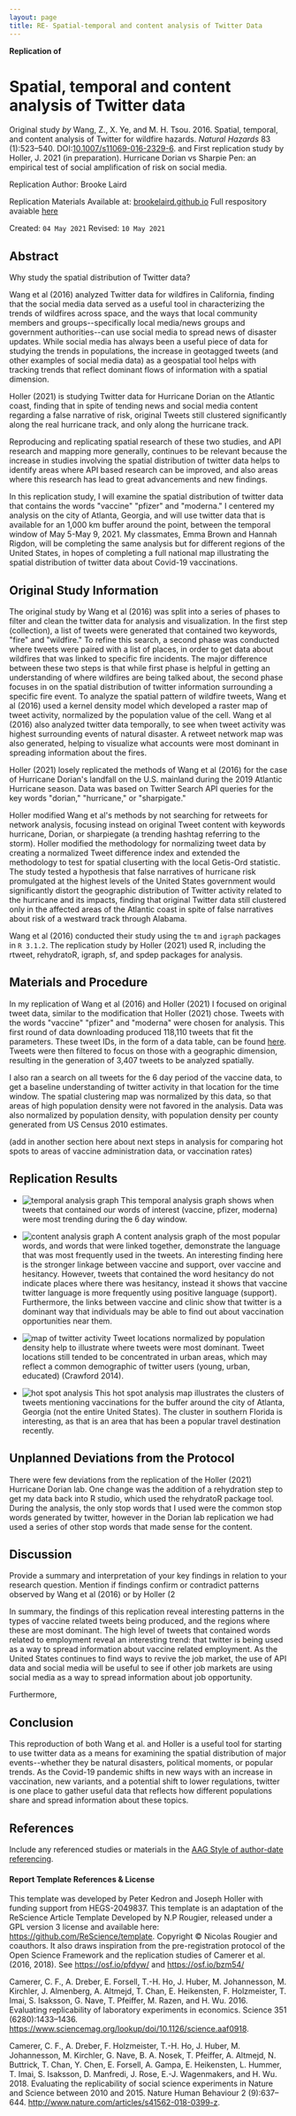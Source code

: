 ```yaml
---
layout: page
title: RE- Spatial-temporal and content analysis of Twitter Data
---
```



**Replication of**
# Spatial, temporal and content analysis of Twitter data

Original study *by* Wang, Z., X. Ye, and M. H. Tsou. 2016. Spatial, temporal, and content analysis of Twitter for wildfire hazards. *Natural Hazards* 83 (1):523–540. DOI:[10.1007/s11069-016-2329-6](https://doi.org/10.1007/s11069-016-2329-6).
and
First replication study by Holler, J. 2021 (in preparation). Hurricane Dorian vs Sharpie Pen: an empirical test of social amplification of risk on social media.

Replication Author: Brooke Laird


Replication Materials Available at: [brookelaird.github.io](brookelaird.github.io)
Full respository avaiable [here](https://github.com/brookelaird/twitterAPI/tree/main/RE-Dorian-main)

Created: `04 May 2021`
Revised: `10 May 2021`

## Abstract

Why study the spatial distribution of Twitter data?

Wang et al (2016) analyzed Twitter data for wildfires in California, finding that the social media data served as a useful tool in characterizing the trends of wildfires across space, and the ways that local community members and groups--specifically local media/news groups and government authorities--can use social media to spread news of disaster updates. While social media has always been a useful piece of data for studying the trends in populations, the increase in geotagged tweets (and other examples of social media data) as a geospatial tool helps with tracking trends that reflect dominant flows of information with a spatial dimension.

Holler (2021) is studying Twitter data for Hurricane Dorian on the Atlantic coast, finding that in spite of tending news and social media content regarding a false narrative of risk, original Tweets still clustered significantly along the real hurricane track, and only along the hurricane track.

Reproducing and replicating spatial research of these two studies, and API research and mapping more generally, continues to be relevant because the increase in studies involving the spatial distribution of twitter data helps to identify areas where API based research can be improved, and also areas where this research has lead to great advancements and new findings.

In this replication study, I will examine the spatial distribution of twitter data that contains the words "vaccine" "pfizer" and "moderna." I centered my analysis on the city of Atlanta, Georgia, and will use twitter data that is available for an 1,000 km buffer around the point, between the temporal window of May 5-May 9, 2021.  My classmates, Emma Brown and Hannah Rigdon, will be completing the same analysis but for different regions of the United States, in hopes of completing a full national map illustrating the spatial distribution of twitter data about Covid-19 vaccinations.


## Original Study Information

The original study by Wang et al (2016) was split into a series of phases to filter and clean the twitter data for analysis and visualization. In the first step (collection), a list of tweets were generated that contained two keywords, "fire" and "wildfire." To refine this search, a second phase was conducted where tweets were paired with a list of places, in order to get data about wildfires that was linked to specific fire incidents. The major difference between these two steps is that while first phase is helpful in getting an understanding of where wildfires are being talked about, the second phase focuses in on the spatial distribution of twitter information surrounding a specific fire event. To analyze the spatial pattern of wildfire tweets, Wang et al (2016) used a kernel density model which developed a raster map of tweet activity, normalized by the population value of the cell. Wang et al (2016) also analyzed twitter data temporally, to see when tweet activity was highest surrounding events of natural disaster. A retweet network map was also generated, helping to visualize what accounts were most dominant in spreading information about the fires.

Holler (2021) losely replicated the methods of Wang et al (2016) for the case of Hurricane Dorian's landfall on the U.S. mainland during the 2019 Atlantic Hurricane season. Data was based on Twitter Search API queries for the key words "dorian," "hurricane," or "sharpigate."

Holler modified Wang et al's methods by not searching for retweets for network analysis, focusing instead on original Tweet content with keywords hurricane, Dorian, or sharpiegate (a trending hashtag referring to the storm). Holler modified the methodology for normalizing tweet data by creating a normalized Tweet difference index and extended the methodology to test for spatial cluserting with the local Getis-Ord statistic. The study tested a hypothesis that false narratives of hurricane risk promulgated at the highest levels of the United States government would significantly distort the geographic distribution of Twitter activity related to the hurricane and its impacts, finding that original Twitter data still clustered only in the affected areas of the Atlantic coast in spite of false narratives about risk of a westward track through Alabama.

Wang et al (2016) conducted their study using the `tm` and `igraph` packages in `R 3.1.2`.
The replication study by Holler (2021) used R, including the rtweet, rehydratoR, igraph, sf, and spdep packages for analysis.

## Materials and Procedure

In my replication of Wang et al (2016) and Holler (2021) I focused on original tweet data, similar to the modification that Holler (2021) chose. Tweets with the words "vaccine" "pfizer" and "moderna" were chosen for analysis. This first round of data downloading produced 118,110 tweets that fit the parameters. These tweet IDs, in the form of a data table, can be found [here](code/vaccineids.txt). Tweets were then filtered to focus on those with a geographic dimension, resulting in the generation of 3,407 tweets to be analyzed spatially.

I also ran a search on all tweets for the 6 day period of the vaccine data, to get a baseline understanding of twitter activity in that location for the time window. The spatial clustering map was normalized by this data, so that areas of high population density were not favored in the analysis. Data was also normalized by population density, with population density per county generated from US Census 2010 estimates.

(add in another section here about next steps in analysis for comparing hot spots to areas of vaccine administration data, or vaccination rates)

## Replication Results

- ![temporal analysis graph](figures/temporal.png)
This temporal analysis graph shows when tweets that contained our words of interest (vaccine, pfizer, moderna) were most trending during the 6 day window.

- ![content analysis graph](figures/content.png)
A content analysis graph of the most popular words, and words that were linked together, demonstrate the language that was most frequently used in the tweets. An interesting finding here is the stronger linkage between vaccine and support, over vaccine and hesitancy. However, tweets that contained the word hesitancy do not indicate places where there was hesitancy, instead it shows that vaccine twitter language is more frequently using positive language (support). Furthermore, the links between vaccine and clinic show that twitter is a dominant way that individuals may be able to find out about vaccination opportunities near them.

- ![map of twitter activity](figures/tweetmap.png)
Tweet locations normalized by population density help to illustrate where tweets were most dominant. Tweet locations still tended to be concentrated in urban areas, which may reflect a common demographic of twitter users (young, urban, educated) (Crawford 2014).

- ![hot spot analysis](figures/hotspots.png)
This hot spot analysis map illustrates the clusters of tweets mentioning vaccinations for the buffer around the city of Atlanta, Georgia (not the entire United States). The cluster in southern Florida is interesting, as that is an area that has been a popular travel destination recently.

## Unplanned Deviations from the Protocol

There were few deviations from the replication of the Holler (2021) Hurricane Dorian lab. One change was the addition of a rehydration step to get my data back into R studio, which used the rehydratoR package tool. During the analysis, the only stop words that I used were the common stop words generated by twitter, however in the Dorian lab replication we had used a series of other stop words that made sense for the content.

## Discussion

Provide a summary and interpretation of your key findings in relation to your research question. Mention if findings confirm or contradict patterns observed by Wang et al (2016) or by Holler (2

In summary, the findings of this replication reveal interesting patterns in the types of vaccine related tweets being produced, and the regions where these are most dominant. The high level of tweets that contained words related to employment reveal an interesting trend: that twitter is being used as a way to spread information about vaccine related employment. As the United States continues to find ways to revive the job market, the use of API data and social media will be useful to see if other job markets are using social media as a way to spread information about job opportunity.

Furthermore,  

## Conclusion

This reproduction of both Wang et al. and Holler is a useful tool for starting to use twitter data as a means for examining the spatial distribution of major events--whether they be natural disasters, political moments, or popular trends. As the Covid-19 pandemic shifts in new ways with an increase in vaccination, new variants, and a potential shift to lower regulations, twitter is one place to gather useful data that reflects how different populations share and spread information about these topics.

## References

Include any referenced studies or materials in the [AAG Style of author-date referencing](https://www.tandf.co.uk//journals/authors/style/reference/tf_USChicagoB.pdf).

####  Report Template References & License

This template was developed by Peter Kedron and Joseph Holler with funding support from HEGS-2049837. This template is an adaptation of the ReScience Article Template Developed by N.P Rougier, released under a GPL version 3 license and available here: https://github.com/ReScience/template. Copyright © Nicolas Rougier and coauthors. It also draws inspiration from the pre-registration protocol of the Open Science Framework and the replication studies of Camerer et al. (2016, 2018). See https://osf.io/pfdyw/ and https://osf.io/bzm54/

Camerer, C. F., A. Dreber, E. Forsell, T.-H. Ho, J. Huber, M. Johannesson, M. Kirchler, J. Almenberg, A. Altmejd, T. Chan, E. Heikensten, F. Holzmeister, T. Imai, S. Isaksson, G. Nave, T. Pfeiffer, M. Razen, and H. Wu. 2016. Evaluating replicability of laboratory experiments in economics. Science 351 (6280):1433–1436. https://www.sciencemag.org/lookup/doi/10.1126/science.aaf0918.

Camerer, C. F., A. Dreber, F. Holzmeister, T.-H. Ho, J. Huber, M. Johannesson, M. Kirchler, G. Nave, B. A. Nosek, T. Pfeiffer, A. Altmejd, N. Buttrick, T. Chan, Y. Chen, E. Forsell, A. Gampa, E. Heikensten, L. Hummer, T. Imai, S. Isaksson, D. Manfredi, J. Rose, E.-J. Wagenmakers, and H. Wu. 2018. Evaluating the replicability of social science experiments in Nature and Science between 2010 and 2015. Nature Human Behaviour 2 (9):637–644. http://www.nature.com/articles/s41562-018-0399-z.
